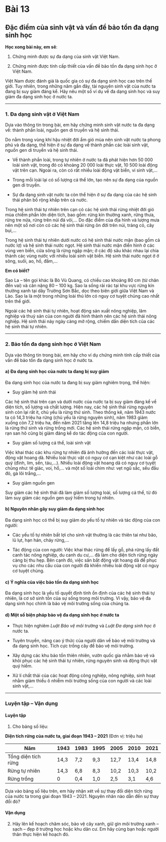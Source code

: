 # Bài 13
## Đặc điểm của sinh vật và vấn đề bảo tồn đa dạng sinh học

**Học xong bài này, em sẽ**:

1. Chứng minh được sự đa dạng của sinh vật Việt Nam.

2. Chứng minh được tính cấp thiết của vấn đề bảo tồn đa dạng sinh học ở Việt Nam.

Việt Nam được đánh giá là quốc gia có sự đa dạng sinh học cao trên thế giới. Tuy nhiên, trong những năm gần đây, tài nguyên sinh vật của nước ta đang bị suy giảm đáng kể. Hãy nêu một số ví dụ về đa dạng sinh học và suy giảm đa dạng sinh học ở nước ta.

---

### 1. Đa dạng sinh vật ở Việt Nam

Dựa vào thông tin trong bài, em hãy chứng minh sinh vật nước ta đa dạng về: thành phần loài, nguồn gen di truyền và hệ sinh thái.

Do nằm trong vùng khí hậu nhiệt đới ẩm gió mùa nên sinh vật nước ta phong phú và đa dạng, thể hiện ở sự đa dạng về thành phần các loài sinh vật, nguồn gen di truyền và hệ sinh thái.
*   Về thành phần loài, trong tự nhiên ở nước ta đã phát hiện hơn 50 000 loài sinh vật, trong đó có khoảng 20 000 loài thực vật, 10 500 loài động vật trên cạn. Ngoài ra, còn có rất nhiều loài động vật biển, vi sinh vật,...

*   Trong mỗi loài lại có số lượng cá thể lớn, tạo nên sự đa dạng của nguồn gen di truyền.

*   Sự đa dạng sinh vật nước ta còn thể hiện ở sự đa dạng của các hệ sinh thái phân bố rộng khắp trên cả nước.

Trong hệ sinh thái tự nhiên trên cạn có các hệ sinh thái rừng nhiệt đới gió mùa chiếm phần lớn diện tích, bao gồm: rừng kín thường xanh, rừng thưa, rừng tre nứa, rừng trên núi đá vôi,... Do đặc điểm của địa hình và lượng mưa nên một số nơi còn có các hệ sinh thái rừng ôn đới trên núi, trảng cỏ, cây bụi,...

Trong hệ sinh thái tự nhiên dưới nước có hệ sinh thái nước mặn (bao gồm cả nước lợ) và hệ sinh thái nước ngọt. Hệ sinh thái nước mặn điển hình ở các vùng ven biển, cửa sông là rừng ngập mặn; ở các độ sâu khác nhau lại chia thành các vùng nước với nhiều loài sinh vật biển. Hệ sinh thái nước ngọt ở ở sông, suối, ao, hồ, đầm,...

**Em có biết?**

Sao La – tên gọi khác là Bò Vù Quang, có chiều cao khoảng 80 cm (từ chân đến vai) và cân nặng 80 – 100 kg. Sao la sống rải rác tại khu vực rừng kín thường xanh tại dãy Trường Sơn Bắc, dọc theo biên giới giữa Việt Nam và Lào. Sao la là một trong những loài thú lớn có nguy cơ tuyệt chủng cao nhất trên thế giới.

Ngoài các hệ sinh thái tự nhiên, hoạt động sản xuất nông nghiệp, lâm nghiệp và thuỷ sản của con người đã hình thành nên các hệ sinh thái nông nghiệp. Hệ sinh thái này ngày càng mở rộng, chiếm dần diện tích của các hệ sinh thái tự nhiên.

---

### 2. Bảo tồn đa dạng sinh học ở Việt Nam

Dựa vào thông tin trong bài, em hãy cho ví dụ chứng minh tính cấp thiết của vấn đề bảo tồn đa dạng sinh học ở nước ta.

#### a) Đa dạng sinh học của nước ta đang bị suy giảm

Đa dạng sinh học của nước ta đang bị suy giảm nghiêm trọng, thể hiện:
*   Suy giảm hệ sinh thái

Các hệ sinh thái trên cạn và dưới nước của nước ta bị suy giảm đáng kể về diện tích, số lượng và chất lượng. Hiện nay, các hệ sinh thái rừng nguyên sinh còn lại rất ít, chủ yếu là rừng thứ sinh. Theo thống kê, năm 1943 nước ta có 14,3 triệu ha rừng (chủ yếu là rừng nguyên sinh), năm 1983 giảm xuống còn 7,2 triệu ha, đến năm 2021 tăng lên 14,8 triệu ha nhưng phần lớn là rừng thứ sinh và rừng trồng mới. Các hệ sinh thái rừng ngập mặn, có biển, rạn san hô cũng bị giảm đáng kể do tác động của con người.

*   Suy giảm số lượng cá thể, loài sinh vật

Việc khai thác các khu rừng tự nhiên đã ảnh hưởng đến các loài thực vật, động vật hoang dã. Nhiều loài thực vật có nguy cơ cạn kiệt như các loài gỗ quý (đinh, lim, sến, táu,...). Nhiều loài động vật hoang dã có nguy cơ tuyệt chủng như: tê giác, voi, hổ,... và một số loài chim như: vẹt ngũ sắc, sếu đầu đỏ, gà lôi trắng,...

*   Suy giảm nguồn gen

Suy giảm các hệ sinh thái đã làm giảm số lượng loài, số lượng cá thể, từ đó làm suy giảm các nguồn gen quý hiếm trong tự nhiên.

#### b) Nguyên nhân gây suy giảm đa dạng sinh học

Đa dạng sinh học có thể bị suy giảm do yếu tố tự nhiên và tác động của con người:
*   Các yếu tố tự nhiên bất lợi cho sinh vật thường là các thiên tai như bão, lũ lụt, hạn hán, cháy rừng,...

*   Tác động của con người: Việc khai thác rừng để lấy gỗ, phá rừng lấy đất canh tác nông nghiệp, du canh du cư,... đã làm cho diện tích rừng ngày càng bị thu hẹp. Bên cạnh đó, việc săn bắt động vật hoang dã để phục vụ cho các nhu cầu của con người đã khiến nhiều loài động vật có nguy cơ tuyệt chủng.

#### c) Ý nghĩa của việc bảo tồn đa dạng sinh học

Đa dạng sinh học là yếu tố quyết định tính ổn định của các hệ sinh thái tự nhiên, là cơ sở sinh tồn của sự sống trong môi trường. Vì vậy, bảo vệ đa dạng sinh học chính là bảo vệ môi trường sống của chúng ta.

#### d) Một số biện pháp bảo vệ đa dạng sinh học ở nước ta

*   Thực hiện nghiêm *Luật Bảo vệ môi trường* và *Luật Đa dạng sinh học* ở nước ta.

*   Tuyên truyền, nâng cao ý thức của người dân về bảo vệ môi trường và đa dạng sinh học. Tích cực trồng cây để bảo vệ môi trường.

*   Xây dựng các khu bảo tồn thiên nhiên, vườn quốc gia nhằm bảo vệ và khôi phục các hệ sinh thái tự nhiên, rừng nguyên sinh và động thực vật quý hiếm.

*   Xử lí chất thải của các hoạt động công nghiệp, nông nghiệp, sinh hoạt nhằm giảm thiểu ô nhiễm môi trường sống của con người và các loài sinh vật,...

---

### Luyện tập – Vận dụng
#### Luyện tập

1. Cho bảng số liệu:

**Diện tích rừng của nước ta, giai đoạn 1943 – 2021**
(Đơn vị: triệu ha)

| Năm | 1943 | 1983 | 1995 | 2005 | 2010 | 2021 |
|---|---|---|---|---|---|---|
| Tổng diện tích rừng | 14,3 | 7,2 | 9,3 | 12,7 | 13,4 | 14,8 |
| Rừng tự nhiên | 14,3 | 6,8 | 8,3 | 10,2 | 10,3 | 10,2 |
| Rừng trồng | 0 | 0,4 | 1,0 | 2,5 | 3,1 | 4,6 |

Dựa vào bảng số liệu trên, em hãy nhận xét về sự thay đổi diện tích rừng của nước ta trong giai đoạn 1943 – 2021. Nguyên nhân nào dẫn đến sự thay đổi đó?

#### Vận dụng

2. Hãy lên kế hoạch chăm sóc, bảo vệ cây xanh, giữ gìn môi trường xanh – sạch – đẹp ở trường học hoặc khu dân cư. Em hãy cùng bạn hoặc người thân thực hiện kế hoạch đó.
